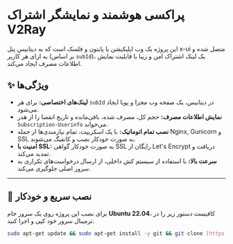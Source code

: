 # پراکسی هوشمند و نمایشگر اشتراک V2Ray

این پروژه یک وب اپلیکیشن با پایتون و فلسک است که به دیتابیس پنل x-ui متصل شده و به ازای هر کاربر (بر اساس `subId`)، یک لینک اشتراک امن و زیبا با قابلیت نمایش اطلاعات مصرف ایجاد می‌کند.

## ✨ ویژگی‌ها

- **لینک‌های اختصاصی:** برای هر `subId` در دیتابیس، یک صفحه وب مجزا و پویا ایجاد می‌شود.
- **نمایش اطلاعات مصرف:** حجم کل، مصرف شده، باقی‌مانده و تاریخ انقضا را از هدر `Subscription-Userinfo` می‌خواند.
- **نصب تمام اتوماتیک:** با یک اسکریپت، تمام نیازمندی‌ها از جمله Nginx, Gunicorn و SSL به صورت خودکار نصب و کانفیگ می‌شوند.
- **امنیت با SSL:** به صورت خودکار گواهی SSL رایگان از Let's Encrypt دریافت و تمدید می‌کند.
- **سرعت بالا:** با استفاده از سیستم کش داخلی، از ارسال درخواست‌های تکراری به سرور اصلی جلوگیری می‌کند.

---

## 🚀 نصب سریع و خودکار

برای نصب این پروژه روی یک سرور خام **Ubuntu 22.04**، کافیست دستور زیر را در ترمینال سرور خود کپی و اجرا کنید.

```bash
sudo apt-get update && sudo apt-get install -y git && git clone [https://github.com/smblue07/v2ray-sub-proxy-.git](https://github.com/smblue07/v2ray-sub-proxy-.git) && cd v2ray-sub-proxy- && chmod +x setup.sh && ./setup.sh
